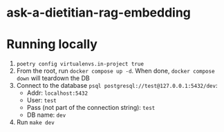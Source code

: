 # ask-a-dietitian-rag-embedding

# Running locally

1. `poetry config virtualenvs.in-project true`
1. From the root, run `docker compose up -d`. When done, `docker compose down` will teardown the DB
1. Connect to the database `psql postgresql://test@127.0.0.1:5432/dev`:
    - Addr: `localhost:5432`
    - User: `test`
    - Pass (not part of the connection string): `test`
    - DB name: `dev`
1. Run `make dev`
